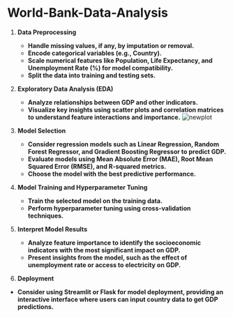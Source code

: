 # World-Bank-Data-Analysis

1. **Data Preprocessing**
    - **Handle missing values, if any, by imputation or removal.**
    - **Encode categorical variables (e.g., Country).**
    - **Scale numerical features like Population, Life Expectancy, and Unemployment Rate (%) for model compatibility.**
    - **Split the data into training and testing sets.**
  
      
2. **Exploratory Data Analysis (EDA)**
    - **Analyze relationships between GDP and other indicators.**
    - **Visualize key insights using scatter plots and correlation matrices to understand feature interactions and importance.**
    ![newplot](https://github.com/user-attachments/assets/6f587f42-3ad2-434e-b1b8-a68dd1a9f2c9)

  
      
3. **Model Selection**
    - **Consider regression models such as Linear Regression, Random Forest Regressor, and Gradient Boosting Regressor to predict GDP.**
    - **Evaluate models using Mean Absolute Error (MAE), Root Mean Squared Error (RMSE), and R-squared metrics.**
    - **Choose the model with the best predictive performance.**
  
      
4. **Model Training and Hyperparameter Tuning**
    - **Train the selected model on the training data.**
    - **Perform hyperparameter tuning using cross-validation techniques.**
  
      
5. **Interpret Model Results**
    - **Analyze feature importance to identify the socioeconomic indicators with the most significant impact on GDP.**
    - **Present insights from the model, such as the effect of unemployment rate or access to electricity on GDP.**
  

6. **Deployment**
- **Consider using Streamlit or Flask for model deployment, providing an interactive interface where users can input country data to get GDP predictions.**
